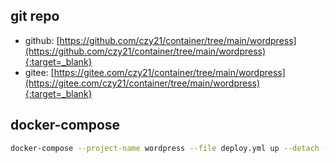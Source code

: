 ## git repo
  - github: [https://github.com/czy21/container/tree/main/wordpress](https://github.com/czy21/container/tree/main/wordpress){:target=_blank}
  - gitee: [https://gitee.com/czy21/container/tree/main/wordpress](https://gitee.com/czy21/container/tree/main/wordpress){:target=_blank}
## docker-compose
```bash
docker-compose --project-name wordpress --file deploy.yml up --detach --remove-orphans
```